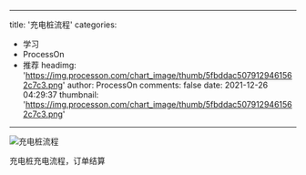 
---
title: '充电桩流程'
categories: 
 - 学习
 - ProcessOn
 - 推荐
headimg: 'https://img.processon.com/chart_image/thumb/5fbddac5079129461562c7c3.png'
author: ProcessOn
comments: false
date: 2021-12-26 04:29:37
thumbnail: 'https://img.processon.com/chart_image/thumb/5fbddac5079129461562c7c3.png'
---

<div>   
<img class="thumb" alt="充电桩流程" src="https://img.processon.com/chart_image/thumb/5fbddac5079129461562c7c3.png" referrerpolicy="no-referrer">
<p>充电桩充电流程，订单结算</p>  
</div>
            